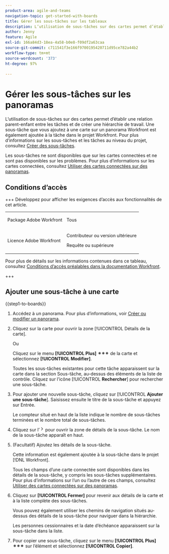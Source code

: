 ```yaml
---
product-area: agile-and-teams
navigation-topic: get-started-with-boards
title: Gérer les sous-tâches sur les tableaux
description: L’utilisation de sous-tâches sur des cartes permet d’établir une relation parent-enfant entre les tâches et de créer une hiérarchie de travail.
author: Jenny
feature: Agile
exl-id: 166a84d3-18ea-4a58-b0e8-f09df2a63caa
source-git-commit: c711541f3e166f9700195420711d95ce782a44b2
workflow-type: tm+mt
source-wordcount: '373'
ht-degree: 97%

---
```


# Gérer les sous-tâches sur les panoramas

L’utilisation de sous-tâches sur des cartes permet d’établir une relation parent-enfant entre les tâches et de créer une hiérarchie de travail. Une sous-tâche que vous ajoutez à une carte sur un panorama Workfront est également ajoutée à la tâche dans le projet Workfront. Pour plus d’informations sur les sous-tâches et les tâches au niveau du projet, consultez [Créer des sous-tâches](/help/quicksilver/manage-work/tasks/create-tasks/create-subtasks.md).

Les sous-tâches ne sont disponibles que sur les cartes connectées et ne sont pas disponibles sur les problèmes. Pour plus d’informations sur les cartes connectées, consultez [Utiliser des cartes connectées sur des panoramas](/help/quicksilver/agile/get-started-with-boards/connected-cards.md).

## Conditions d’accès

+++ Développez pour afficher les exigences d’accès aux fonctionnalités de cet article.

<table style="table-layout:auto"> 
 <col> 
 <col> 
 <tbody> 
  <tr> 
   <td role="rowheader">Package Adobe Workfront</td> 
   <td> <p>Tous</p> </td> 
  </tr> 
  <tr> 
   <td role="rowheader">Licence Adobe Workfront</td> 
   <td> 
   <p>Contributeur ou version ultérieure</p> 
   <p>Requête ou supérieure</p>
   </td> 
  </tr>  
 </tbody> 
</table>

Pour plus de détails sur les informations contenues dans ce tableau, consultez [Conditions d’accès préalables dans la documentation Workfront](/help/quicksilver/administration-and-setup/add-users/access-levels-and-object-permissions/access-level-requirements-in-documentation.md).

+++

## Ajouter une sous-tâche à une carte

{{step1-to-boards}}

1. Accédez à un panorama. Pour plus d’informations, voir [Créer ou modifier un panorama](../../agile/get-started-with-boards/create-edit-board.md).
1. Cliquez sur la carte pour ouvrir la zone [!UICONTROL Détails de la carte].

   Ou

   Cliquez sur le menu **[!UICONTROL Plus]** ![Menu Plus](assets/more-icon-spectrum.png) de la carte et sélectionnez **[!UICONTROL Modifier]**.

   Toutes les sous-tâches existantes pour cette tâche apparaissent sur la carte dans la section Sous-tâche, au-dessus des éléments de la liste de contrôle. Cliquez sur l’icône [!UICONTROL **Rechercher**] pour rechercher une sous-tâche.

1. Pour ajouter une nouvelle sous-tâche, cliquez sur [!UICONTROL **Ajouter une sous-tâche**]. Saisissez ensuite le titre de la sous-tâche et appuyez sur Entrée.

   Le compteur situé en haut de la liste indique le nombre de sous-tâches terminées et le nombre total de sous-tâches.

1. Cliquez sur l’![icône Détails](assets/checklist-chevron.png) pour ouvrir la zone de détails de la sous-tâche. Le nom de la sous-tâche apparaît en haut.
1. (Facultatif) Ajoutez les détails de la sous-tâche.

   Cette information est également ajoutée à la sous-tâche dans le projet [!DNL Workfront].

   Tous les champs d’une carte connectée sont disponibles dans les détails de la sous-tâche, y compris les sous-tâches supplémentaires. Pour plus d’informations sur l’un ou l’autre de ces champs, consultez [Utiliser des cartes connectées sur des panoramas](/help/quicksilver/agile/get-started-with-boards/connected-cards.md).

1. Cliquez sur **[!UICONTROL Fermer]** pour revenir aux détails de la carte et à la liste complète des sous-tâches.

   Vous pouvez également utiliser les chemins de navigation situés au-dessus des détails de la sous-tâche pour naviguer dans la hiérarchie.

   Les personnes cessionnaires et la date d’échéance apparaissent sur la sous-tâche dans la liste.

1. Pour copier une sous-tâche, cliquez sur le menu **[!UICONTROL Plus]** ![Menu Plus](assets/more-icon-spectrum.png) sur l’élément et sélectionnez **[!UICONTROL Copier]**.
